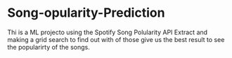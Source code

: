 # Song-opularity-Prediction
Thi is a ML projecto using the Spotify Song Polularity API Extract and making a grid search to find out with of those give us the best result to see the popularirty of the songs.
